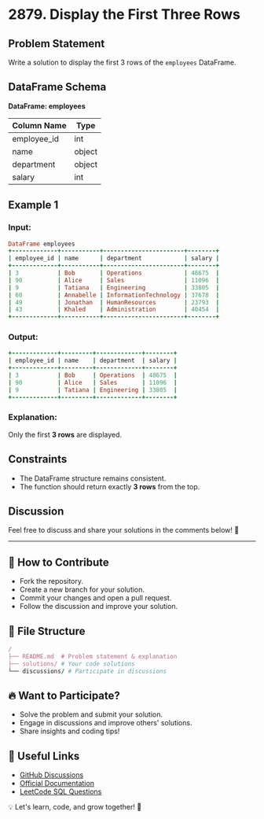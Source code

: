 # 2879. Display the First Three Rows

## Problem Statement

Write a solution to display the first 3 rows of the `employees` DataFrame.

## DataFrame Schema

**DataFrame: employees**

| Column Name | Type   |
| ----------- | ------ |
| employee_id | int    |
| name        | object |
| department  | object |
| salary      | int    |

## Example 1

### **Input:**

```rb
DataFrame employees
+-------------+-----------+-----------------------+--------+
| employee_id | name      | department            | salary |
+-------------+-----------+-----------------------+--------+
| 3           | Bob       | Operations            | 48675  |
| 90          | Alice     | Sales                 | 11096  |
| 9           | Tatiana   | Engineering           | 33805  |
| 60          | Annabelle | InformationTechnology | 37678  |
| 49          | Jonathan  | HumanResources        | 23793  |
| 43          | Khaled    | Administration        | 40454  |
+-------------+-----------+-----------------------+--------+
```

### **Output:**

```rb
+-------------+---------+-------------+--------+
| employee_id | name    | department  | salary |
+-------------+---------+-------------+--------+
| 3           | Bob     | Operations  | 48675  |
| 90          | Alice   | Sales       | 11096  |
| 9           | Tatiana | Engineering | 33805  |
+-------------+---------+-------------+--------+
```

### **Explanation:**
Only the first **3 rows** are displayed.

## Constraints
- The DataFrame structure remains consistent.
- The function should return exactly **3 rows** from the top.

## Discussion
Feel free to discuss and share your solutions in the comments below! 🚀

---

## 🎯 How to Contribute
- Fork the repository.
- Create a new branch for your solution.
- Commit your changes and open a pull request.
- Follow the discussion and improve your solution.

## 📂 File Structure
```rb
/
├── README.md  # Problem statement & explanation
├── solutions/ # Your code solutions
└── discussions/ # Participate in discussions
```

## 🔥 Want to Participate?
- Solve the problem and submit your solution.
- Engage in discussions and improve others' solutions.
- Share insights and coding tips!

## 🔗 Useful Links
- [GitHub Discussions](https://github.com/your-repo/discussions)
- [Official Documentation](https://pandas.pydata.org/docs/)
- [LeetCode SQL Questions](https://leetcode.com/problemset/database/)

💡 Let's learn, code, and grow together! 🚀

